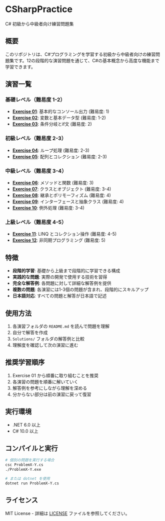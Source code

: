 # CSharpPractice
C# 初級から中級者向け練習問題集

## 概要
このリポジトリは、C#プログラミングを学習する初級から中級者向けの練習問題集です。12の段階的な演習問題を通じて、C#の基本概念から高度な機能まで学習できます。

## 演習一覧

### 基礎レベル（難易度 1-2）
- **[Exercise 01](./Exercises/Exercise01/README.md)**: 基本的なコンソール出力 (難易度: 1)
- **[Exercise 02](./Exercises/Exercise02/README.md)**: 変数と基本データ型 (難易度: 1-2)
- **[Exercise 03](./Exercises/Exercise03/README.md)**: 条件分岐とif文 (難易度: 2)

### 初級レベル（難易度 2-3）
- **[Exercise 04](./Exercises/Exercise04/README.md)**: ループ処理 (難易度: 2-3)
- **[Exercise 05](./Exercises/Exercise05/README.md)**: 配列とコレクション (難易度: 2-3)

### 中級レベル（難易度 3-4）
- **[Exercise 06](./Exercises/Exercise06/README.md)**: メソッドと関数 (難易度: 3)
- **[Exercise 07](./Exercises/Exercise07/README.md)**: クラスとオブジェクト (難易度: 3-4)
- **[Exercise 08](./Exercises/Exercise08/README.md)**: 継承とポリモーフィズム (難易度: 4)
- **[Exercise 09](./Exercises/Exercise09/README.md)**: インターフェースと抽象クラス (難易度: 4)
- **[Exercise 10](./Exercises/Exercise10/README.md)**: 例外処理 (難易度: 3-4)

### 上級レベル（難易度 4-5）
- **[Exercise 11](./Exercises/Exercise11/README.md)**: LINQ とコレクション操作 (難易度: 4-5)
- **[Exercise 12](./Exercises/Exercise12/README.md)**: 非同期プログラミング (難易度: 5)

## 特徴
- **段階的学習**: 基礎から上級まで段階的に学習できる構成
- **実践的な問題**: 実際の開発で使用する技術を習得
- **完全な解答例**: 各問題に対して詳細な解答例を提供
- **複数の問題**: 各演習には1-3個の問題が含まれ、段階的にスキルアップ
- **日本語対応**: すべての問題と解答が日本語で記述

## 使用方法
1. 各演習フォルダの `README.md` を読んで問題を理解
2. 自分で解答を作成
3. `Solutions/` フォルダの解答例と比較
4. 理解度を確認して次の演習に進む

## 推奨学習順序
1. Exercise 01 から順番に取り組むことを推奨
2. 各演習の問題を順番に解いていく
3. 解答例を参考にしながら理解を深める
4. 分からない部分は前の演習に戻って復習

## 実行環境
- .NET 6.0 以上
- C# 10.0 以上

## コンパイルと実行
```bash
# 個別の問題を実行する場合
csc ProblemX-Y.cs
./ProblemX-Y.exe

# または dotnet を使用
dotnet run ProblemX-Y.cs
```

## ライセンス
MIT License - 詳細は [LICENSE](./LICENSE) ファイルを参照してください。
